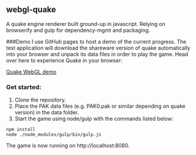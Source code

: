 ## webgl-quake

A quake engine renderer built ground-up in javascript. Relying on browserify and gulp for dependency-mgmt and packaging. 

###Demo
I use GitHub pages to host a demo of the current progress. The test application will download the shareware version of quake automatically into your browser and unpack its data files in order to play the game. Head over here to experience Quake in your browser:

[Quake WebGL demo](http://erlandranvinge.github.io/webgl-quake/)

### Get started:
1. Clone the repository.  
2. Place the PAK data files (e.g. PAK0.pak or similar depending on quake version)  in the data folder.  
3. Start the game using node/gulp with the commands listed below:  

```
npm install
node ./node_modules/gulp/bin/gulp.js
```
The game is now running on http://localhost:8080.
